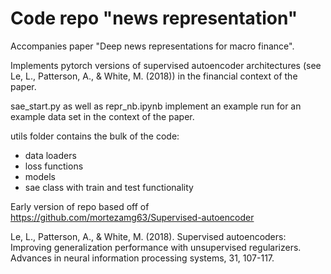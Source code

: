 
# Code repo "news representation"
Accompanies paper "Deep news representations for macro finance". 

Implements pytorch versions of supervised autoencoder architectures (see
Le, L., Patterson, A., & White, M. (2018)) in the financial context of the paper.

sae_start.py as well as repr_nb.ipynb implement an example run for an example data set in the context of the paper.

utils folder contains the bulk of the code:
 
- data loaders
- loss functions
- models 
- sae class with train and test functionality 




Early version of repo based off of https://github.com/mortezamg63/Supervised-autoencoder











Le, L., Patterson, A., & White, M. (2018). Supervised autoencoders: Improving generalization performance with unsupervised regularizers. Advances in neural information processing systems, 31, 107-117.
